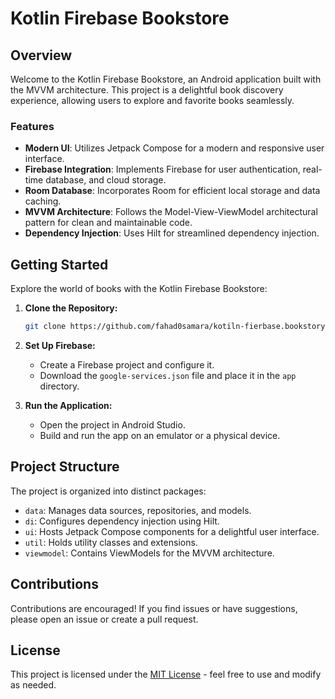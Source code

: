# Kotlin Firebase Bookstore


## Overview

Welcome to the Kotlin Firebase Bookstore, an Android application built with the MVVM architecture. This project is a delightful book discovery experience, allowing users to explore and favorite books seamlessly.

### Features

- **Modern UI**: Utilizes Jetpack Compose for a modern and responsive user interface.
- **Firebase Integration**: Implements Firebase for user authentication, real-time database, and cloud storage.
- **Room Database**: Incorporates Room for efficient local storage and data caching.
- **MVVM Architecture**: Follows the Model-View-ViewModel architectural pattern for clean and maintainable code.
- **Dependency Injection**: Uses Hilt for streamlined dependency injection.

## Getting Started

Explore the world of books with the Kotlin Firebase Bookstore:

1. **Clone the Repository:**

    ```bash
    git clone https://github.com/fahad0samara/kotiln-fierbase.bookstory.git
    ```

2. **Set Up Firebase:**

    - Create a Firebase project and configure it.
    - Download the `google-services.json` file and place it in the `app` directory.

3. **Run the Application:**

    - Open the project in Android Studio.
    - Build and run the app on an emulator or a physical device.

## Project Structure

The project is organized into distinct packages:

- `data`: Manages data sources, repositories, and models.
- `di`: Configures dependency injection using Hilt.
- `ui`: Hosts Jetpack Compose components for a delightful user interface.
- `util`: Holds utility classes and extensions.
- `viewmodel`: Contains ViewModels for the MVVM architecture.

## Contributions

Contributions are encouraged! If you find issues or have suggestions, please open an issue or create a pull request.

## License

This project is licensed under the [MIT License](LICENSE) - feel free to use and modify as needed.
